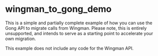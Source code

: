 # wingman_to_gong_demo
This is a simple and partially complete example of how you can use the Gong API to migrate calls from Wingman. Please note, this is entirely unsupported, and intends to serve as a starting point to accelerate your own migration.

This example does not include any code for the Wingman API.
